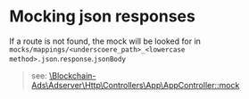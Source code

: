 # Mocking json responses

If a route is not found, the mock will be looked for in `mocks/mappings/<underscoere_path>_<lowercase method>.json`.`response`.`jsonBody`

> see: [\Blockchain-Ads\Adserver\Http\Controllers\App\AppController::mock](/app/Http/Controllers/App/AppController.php#L69)

